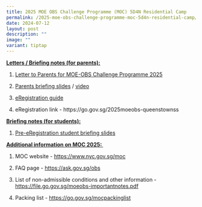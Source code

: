 ```yaml
---
title: 2025 MOE OBS Challenge Programme (MOC) 5D4N Residential Camp
permalink: /2025-moe-obs-challenge-programme-moc-5d4n-residential-camp/
date: 2024-07-12
layout: post
description: ""
image: ""
variant: tiptap
---
```

<p><strong><u>Letters / Briefing notes (for parents):</u></strong>
</p>
<ol data-tight="true" class="tight">
<li>
<p><a href="/files/letter_to_parents_for_MOC_2025_v2.pdf" rel="noopener noreferrer nofollow" target="_blank">Letter to Parents for MOE-OBS Challenge Programme 2025</a>
</p>
</li>
<li>
<p><a href="/files/Parents_Briefing_Slides__2025_MOC_.pdf" rel="noopener noreferrer nofollow" target="_blank">Parents briefing slides</a> /
<a href="https://youtu.be/5sRPoYHSlNo" rel="noopener noreferrer nofollow" target="_blank">video</a>&nbsp;</p>
</li>
<li>
<p><a href="/files/eReg_Guide_for_Parents__2025_MOC_.pdf" rel="noopener noreferrer nofollow" target="_blank">eRegistration guide</a>
</p>
</li>
<li>
<p>eRegistration link - <a rel="noopener noreferrer nofollow" target="_blank">https://go.gov.sg/2025moeobs-queenstownss</a>
</p>
</li>
</ol>
<p><strong><u>Briefing notes (for students):</u></strong>
</p>
<ol data-tight="true" class="tight">
<li>
<p><a href="/files/Pre_eReg_Student_Briefing_Slides__2025_MOC_.pdf" rel="noopener noreferrer nofollow" target="_blank">Pre-eRegistration student briefing slides</a>
</p>
</li>
</ol>
<p><strong><u>Additional information on MOC 2025:&nbsp;</u></strong>
</p>
<ol data-tight="true" class="tight">
<li>
<p>MOC website - <a href="https://www.nyc.gov.sg/moc" rel="noopener nofollow" target="_blank">https://www.nyc.gov.sg/moc</a>
</p>
</li>
<li>
<p>FAQ page - <a href="https://ask.gov.sg/obs" rel="noopener nofollow" target="_blank">https://ask.gov.sg/obs</a>
</p>
</li>
<li>
<p>List of non-admissible conditions and other information - <a href="https://file.go.gov.sg/moeobs-importantnotes.pdf" rel="noopener nofollow" target="_blank">https://file.go.gov.sg/moeobs-importantnotes.pdf</a>
</p>
</li>
<li>
<p>Packing list - <a href="https://go.gov.sg/mocpackinglist" rel="noopener nofollow" target="_blank">https://go.gov.sg/mocpackinglist</a>
</p>
</li>
</ol>
<p></p>
<p></p>